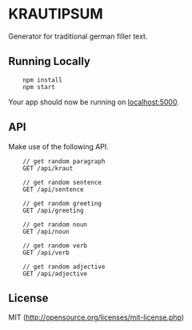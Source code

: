 # KRAUTIPSUM 

Generator for traditional german filler text.

## Running Locally

        npm install
        npm start

Your app should now be running on [localhost:5000](http://localhost:5000/).

## API

Make use of the following API.

        // get random paragraph
        GET /api/kraut

        // get random sentence
        GET /api/sentence

        // get random greeting
        GET /api/greeting

        // get random noun
        GET /api/noun

        // get random verb
        GET /api/verb

        // get random adjective
        GET /api/adjective

## License

MIT (http://opensource.org/licenses/mit-license.php)